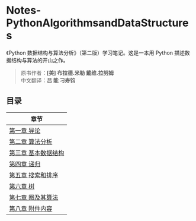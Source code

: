 # Notes-PythonAlgorithmsandDataStructures

《Python 数据结构与算法分析》（第二版）学习笔记。这是一本用 Python 描述数据结构与算法的开山之作。
>原书作者：**[美] 布拉德.米勒 戴维.拉努姆**  
中文翻译：**吕 能 刁寿钧**

## 目录

|章节|
|------------|
|[第一章 导论](chapter/1.导论.md)|
|[第二章 算法分析](chapter/2.算法分析.md)|
|[第三章 基本数据结构](chapter/3.基本数据结构.md)|
|[第四章 递归](chapter/4.递归.md)|
|[第五章 搜索和排序](chapter/5.搜索和排序.md)|
|[第六章 树](chapter/6.树.md)|
|[第七章 图及其算法](chapter/7.图及其算法.md)|
|[第八章 附件内容](chapter/8.附件内容.md)|
